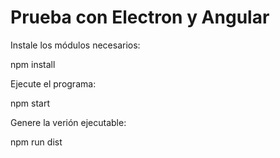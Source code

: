 # Prueba con Electron y Angular

Instale los módulos necesarios:

npm install 

Ejecute el programa:

npm start

Genere la verión ejecutable:

npm run dist
